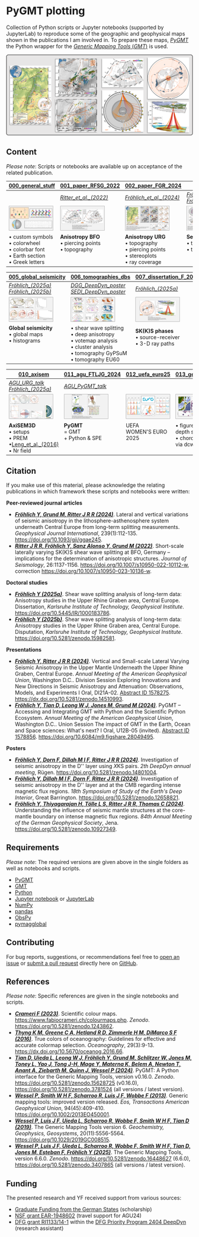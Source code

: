 # PyGMT plotting

Collection of Python scripts or Jupyter notebooks (supported by JupyterLab) to reproduce some of the geographic and
geophysical maps shown in the publications I am involved in. To prepare these maps, [_PyGMT_](https://www.pygmt.org)
the Python wrapper for the [_Generic Mapping Tools_ (_GMT_)](https://www.generic-mapping-tools.org) is used.

<img src="https://github.com/yvonnefroehlich/gmt-pygmt-plotting/raw/main/_images/github_maps_readme_main.png">


## Content

_Please note_: Scripts or notebooks are available up on acceptance of the related publication.

| **[000_general_stuff](https://github.com/yvonnefroehlich/gmt-pygmt-plotting/tree/main/000_general_stuff#000_general_stuff)** |  **[001_paper_RFSG_2022](https://github.com/yvonnefroehlich/gmt-pygmt-plotting/tree/main/001_paper_RFSG_2022#001_paper_RFSG_2022)** | **[002_paper_FGR_2024](https://github.com/yvonnefroehlich/gmt-pygmt-plotting/tree/main/002_paper_FGR_2024#002_paper_FGR_2024)** | **[003_taup](https://github.com/yvonnefroehlich/gmt-pygmt-plotting/tree/main/003_taup#003_taup)** | **[004_eqs_erupts](https://github.com/yvonnefroehlich/gmt-pygmt-plotting/tree/main/004_earthquakes_eruptions#004_earthquakes_eruptions)** |
| --- | --- | --- | --- | --- |
|  | [*Ritter_et_al._(2022)*](https://doi.org/10.1007/s10950-022-10112-w) | [*Fröhlich_et_al._(2024)*](https://doi.org/10.1093/gji/ggae245) | [*Fröhlich_et_al._(2024)*](https://doi.org/10.1093/gji/ggae245) <br> [*Fröhlich_(2025a)*](https://doi.org/10.5445/IR/1000183786) |  |
| <img src="https://github.com/yvonnefroehlich/gmt-pygmt-plotting/raw/main/_images/github_maps_readme_000stuff.png" width="120"> | <img src="https://github.com/yvonnefroehlich/gmt-pygmt-plotting/raw/main/_images/github_maps_readme_001bfo.png" width="120"> | <img src="https://github.com/yvonnefroehlich/gmt-pygmt-plotting/raw/main/_images/github_maps_readme_002urg.png" width="120"> | <img src="https://github.com/yvonnefroehlich/gmt-pygmt-plotting/raw/main/_images/github_maps_readme_003taup.png" width="120"> | <img src="https://github.com/yvonnefroehlich/gmt-pygmt-plotting/raw/main/_images/github_maps_readme_004events.png" width="120"> |
| • custom symbols <br> • colorwheel <br> • colorbar font <br> • Earth section <br> • Greek letters | **Anisotropy BFO**  <br> • piercing points  <br> • topography <br> <br> <br> | **Anisotropy URG** <br> • topography <br> • piercing points <br> • stereoplots <br> • ray coverage | **Seismic phases** <br> • travel paths <br> • travel time curves <br> <br> <br> | **Events**  <br> • Earthquakes <br> • Eruptions <br> <br> <br> |

| **[005_global_seismicity](https://github.com/yvonnefroehlich/gmt-pygmt-plotting/tree/main/005_global_seismicity#005_global_seismicity)** | **[006_tomographies_dbs](https://github.com/yvonnefroehlich/gmt-pygmt-plotting/tree/main/006_tomographies_databases#006_tomographies_databases)** | **[007_dissertation_F_2025](https://github.com/yvonnefroehlich/gmt-pygmt-plotting/tree/main/007_dissertation_F_2025#007_dissertation_F_2025)** | **[008_urg_vs_norsa](https://github.com/yvonnefroehlich/gmt-pygmt-plotting/tree/main/008_urg_vs_norsa#008_urg_vs_norsa)** | **[009_deepdyn](https://github.com/yvonnefroehlich/gmt-pygmt-plotting/tree/main/009_deepdyn#009_deepdyn)** |
| --- | --- | --- | --- | --- |
| [*Fröhlich_(2025a)*](https://doi.org/10.5445/IR/1000183786) <br> [*Fröhlich_(2025b)*](https://doi.org/10.5281/zenodo.15982581) | [*DGG_DeepDyn_poster*](https://doi.org/10.5281/zenodo.10927349) <br> [*SEDI_DeepDyn_poster*](https://doi.org/10.5281/zenodo.12658821) | [*Fröhlich_(2025a)*](https://doi.org/10.5445/IR/1000183786) | [*Fröhlich_et_al._(2024)*](https://doi.org/10.1093/gji/ggae245) <br> [*Grund_Ritter_(2020)*](https://doi.org/10.1093/gji/ggaa388) | [*DGG_DeepDyn_poster*](https://doi.org/10.5281/zenodo.10927349) <br> [*SEDI_DeepDyn_poster*](https://doi.org/10.5281/zenodo.12658821) |
| <img src="https://github.com/yvonnefroehlich/gmt-pygmt-plotting/raw/main/_images/github_maps_readme_005seismicity.png" width="120"> | <img src="https://github.com/yvonnefroehlich/gmt-pygmt-plotting/raw/main/_images/github_maps_readme_006tomos.png" width="120"> | <img src="https://github.com/yvonnefroehlich/gmt-pygmt-plotting/raw/main/_images/github_maps_readme_007dissertation.png" width="120"> | <img src="https://github.com/yvonnefroehlich/gmt-pygmt-plotting/raw/main/_images/github_maps_readme_008norsa.png" width="120"> | <img src="https://github.com/yvonnefroehlich/gmt-pygmt-plotting/raw/main/_images/github_maps_readme_009deepdyn.png" width="120"> |
| **Global seismicity** <br> • global maps <br> • histograms <br> <br> <br> <br> | • shear wave splitting <br> • deep anisotropy <br> • votemap analysis <br> • cluster analysis <br> • tomography GyPSuM <br> • tomography EU60 | **SK(K)S phases** <br> • source-receiver  <br> • 3-D ray paths <br> <br> <br> | **Shear wave splitting** <br> • in the URG area <br> • at NORSA <br> <br> <br> <br> | **DeepDyn project** <br> • source-receiver <br> • gufm1 <br> • ScanArray <br> <br> <br> |

| **[010_axisem](https://github.com/yvonnefroehlich/gmt-pygmt-plotting/tree/main/010_axisem#010_axisem)** | **[011_agu_FTLJG_2024](https://github.com/yvonnefroehlich/gmt-pygmt-plotting/tree/main/011_agu_FTLJG_2024#011_agu_FTLJG_2024)** | **[012_uefa_euro25](https://github.com/yvonnefroehlich/gmt-pygmt-plotting/tree/main/012_uefa_euro25#012_uefa_euro25)** | **[013_general_maps](https://github.com/yvonnefroehlich/gmt-pygmt-plotting/tree/main/013_general_maps#013_general_maps)** | **[014_general_stats](https://github.com/yvonnefroehlich/gmt-pygmt-plotting/tree/main/014_general_stats#014_general_stats)** |
| --- | --- | --- | --- | --- |
| [*AGU_URG_talk*](https://dx.doi.org/10.5281/zenodo.14510993) <br> [*Fröhlich_(2025a)*](https://doi.org/10.5445/IR/1000183786) | [*AGU_PyGMT_talk*](https://doi.org/10.6084/m9.figshare.28049495) |  |  |  |
| <img src="https://github.com/yvonnefroehlich/gmt-pygmt-plotting/raw/main/_images/github_maps_readme_010axisem.png" width="120"> | <img src="https://github.com/yvonnefroehlich/gmt-pygmt-plotting/raw/main/_images/github_maps_readme_011pygmt.png" width="120"> | <img src="https://github.com/yvonnefroehlich/gmt-pygmt-plotting/raw/main/_images/github_maps_readme_012euro25.png" width="120"> | <img src="https://github.com/yvonnefroehlich/gmt-pygmt-plotting/raw/main/_images/github_maps_readme_013maps.png" width="120"> | <img src="https://github.com/yvonnefroehlich/gmt-pygmt-plotting/raw/main/_images/github_maps_readme_014stats.png" width="120"> |
| **AxiSEM3D** <br> • setups <br> • PREM <br> •[Leng_et_al._(2016)](https://doi.org/10.1093/gji/ggw363) <br> • Nr field | **PyGMT** <br> = GMT <br> + Python & SPE <br> <br> <br> | UEFA <br> WOMEN'S EURO 2025 <br> <br> <br> | • figure height for depth sections <br> • choropleth map <br> via dcw <br> <br> | • Collatz problem <br> • Anscombe's quartet <br> <br> <br> |


## Citation

If you make use of this material, please acknowledge the relating publications in which framework these scripts and notebooks were written:

**Peer-reviewed journal articles**
- [**_Fröhlich Y, Grund M, Ritter J R R (2024)_**](https://doi.org/10.1093/gji/ggae245).
  Lateral and vertical variations of seismic anisotropy in the lithosphere-asthenosphere system underneath Central Europe from long-term splitting measurements.
  *Geophysical Journal International*, 239(1):112-135.
  https://doi.org/10.1093/gji/ggae245.
- [**_Ritter J R R, Fröhlich Y, Sanz Alonso Y, Grund M (2022)_**](https://doi.org/10.1007/s10950-022-10112-w).
  Short-scale laterally varying SK(K)S shear wave splitting at BFO, Germany – implications for the determination of anisotropic structures.
  *Journal of Seismology*, 26:1137-1156.
  https://doi.org/10.1007/s10950-022-10112-w, correction https://doi.org/10.1007/s10950-023-10136-w.

**Doctoral studies**
- [**_Fröhlich Y (2025a)_**](https://doi.org/10.5445/IR/1000183786).
  Shear wave splitting analysis of long-term data: Anisotropy studies in the Upper Rhine Graben area, Central Europe.
  Dissertation, *Karlsruhe Institute of Technology, Geophysical Institute*.
  https://doi.org/10.5445/IR/1000183786.
- [**_Fröhlich Y (2025b)_**](https://doi.org/10.5281/zenodo.15982581).
  Shear wave splitting analysis of long-term data: Anisotropy studies in the Upper Rhine Graben area, Central Europe.
  Disputation, *Karlsruhe Institute of Technology, Geophysical Institute*.
  https://doi.org/10.5281/zenodo.15982581.

**Presentations**
- [**_Fröhlich Y, Ritter J R R (2024)_**](https://dx.doi.org/10.5281/zenodo.14510993).
  Vertical and Small-scale Lateral Varying Seismic Anisotropy in the Upper Mantle Underneath the Upper Rhine Graben, Central Europe.
  *Annual Meeting of the American Geophysical Union*, Washington D.C..
  Division Session Exploring Innovations and New Directions in Seismic Anisotropy and Attenuation: Observations, Models, and Experiments I Oral, DI21A-02.
  [Abstract ID 1578275](https://agu.confex.com/agu/agu24/meetingapp.cgi/Paper/1578275).
  https://dx.doi.org/10.5281/zenodo.14510993.
- [**_Fröhlich Y, Tian D, Leong W J, Jones M, Grund M (2024)_**](https://doi.org/10.6084/m9.figshare.28049495).
  PyGMT – Accessing and Integrating GMT with Python and the Scientific Python Ecosystem.
  *Annual Meeting of the American Geophysical Union*, Washington D.C..
  Union Session The impact of GMT in the Earth, Ocean and Space sciences: What's next? I Oral, U12B-05 (invited).
  [Abstract ID 1578856](https://agu.confex.com/agu/agu24/meetingapp.cgi/Paper/1578856).
  https://doi.org/10.6084/m9.figshare.28049495.

**Posters**
- [**_Fröhlich Y, Dorn F, Dillah M I F, Ritter J R R (2024)_**](https://doi.org/10.5281/zenodo.14801004).
  Investigation of seismic anisotropy in the D'' layer using *X*KS pairs.
  *2th DeepDyn annual meeting*, Rügen.
  https://doi.org/10.5281/zenodo.14801004.
- [**_Fröhlich Y, Dillah M I F, Dorn F, Ritter J R R (2024)_**](https://doi.org/10.5281/zenodo.12658821).
  Investigation of seismic anisotropy in the D'' layer and at the CMB regarding intense magnetic flux regions.
  *18th Symposium of Study of the Earth's Deep Interior*, Great Barrington.
  https://doi.org/10.5281/zenodo.12658821.
- [**_Fröhlich Y, Thiyagarajan H, Tölle L S, Ritter J R R, Thomas C (2024)_**](https://doi.org/10.5281/zenodo.10927349).
  Understanding the influence of seismic mantle structures at the core-mantle boundary on intense magnetic flux regions.
  *84th Annual Meeting of the German Geophysical Society*, Jena.
  https://doi.org/10.5281/zenodo.10927349.


## Requirements

_Please note_: The required versions are given above in the single folders as well as notebooks and scripts.

- [PyGMT](https://www.pygmt.org)
- [GMT](https://www.generic-mapping-tools.org)
- [Python](https://www.python.org)
- [Jupyter notebook](https://jupyter.org) or [JupyterLab](https://jupyter.org)
- [NumPy](https://numpy.org)
- [pandas](https://pandas.pydata.org)
- [ObsPy](https://docs.obspy.org)
- [pymagglobal](https://sec23.git-pages.gfz-potsdam.de/korte/pymagglobal)


## Contributing

For bug reports, suggestions, or recommendations feel free to [open an issue](https://github.com/yvonnefroehlich/gmt-pygmt-plotting/issues)
or [submit a pull request](https://github.com/yvonnefroehlich/gmt-pygmt-plotting/pulls) directly here on
[GitHub](https://github.com/yvonnefroehlich/gmt-pygmt-plotting).


## References

_Please note_: Specific references are given in the single notebooks and scripts.

- [**_Crameri F (2023)_**](https://doi.org/10.5281/zenodo.1243862).
  Scientific colour maps.
  https://www.fabiocrameri.ch/colourmaps.php.
  *Zenodo*. https://doi.org/10.5281/zenodo.1243862.
- [**_Thyng K M, Greene C A, Hetland R D, Zimmerle H M, DiMarco S F (2016)_**](https://dx.doi.org/10.5670/oceanog.2016.66).
  True colors of oceanography: Guidelines for effective and accurate colormap selection.
  *Oceanography*, 29(3):9-13.
  https://dx.doi.org/10.5670/oceanog.2016.66.
- [**_Tian D, Uieda L, Leong W J, Fröhlich Y, Grund M, Schlitzer W, Jones M, Toney L, Yao J, Tong J-H, Mage Y, Materna K, Belem A, Newton T, Anant A, Ziebarth M, Quinn J, Wessel P (2024)_**](https://doi.org/10.5281/zenodo.15071586).
  PyGMT: A Python interface for the Generic Mapping Tools, version v0.16.0.
  *Zenodo*. https://doi.org/10.5281/zenodo.15628725 (v0.16.0), https://doi.org/10.5281/zenodo.3781524 (all versions / latest version).
- [**_Wessel P, Smith W H F, Scharroo R, Luis J F, Wobbe F (2013)_**](https://doi.org/10.1002/2013EO450001).
  Generic mapping tools: improved version released.
  *Eos, Transactions American Geophysical Union*, 94(45):409-410.
  https://doi.org/10.1002/2013EO450001.
- [**_Wessel P, Luis J F, Uieda L, Scharroo R, Wobbe F, Smith W H F, Tian D (2019)_**](https://doi.org/10.1029/2019GC008515).
  The Generic Mapping Tools version 6.
  *Geochemistry, Geophysics, Geosystems*, 20(11):5556-5564.
  https://doi.org/10.1029/2019GC008515.
- [**_Wessel P, Luis J F, Uieda L, Scharroo R, Wobbe F, Smith W H F, Tian D, Jones M, Esteban F, Fröhlich Y (2025)_**](https://doi.org/10.5281/zenodo.16448627).
  The Generic Mapping Tools, version 6.6.0.
  *Zenodo*. https://doi.org/10.5281/zenodo.16448627 (6.6.0), https://doi.org/10.5281/zenodo.3407865 (all versions / latest version).


## Funding

The presented research and YF received support from various sources:

- [Graduate Funding from the German States](https://www.khys.kit.edu/english/graduate_funding.php) (scholarship)
- [NSF grant EAR-1948602](https://www.nsf.gov/awardsearch/showAward?AWD_ID=1948602) (travel support for AGU24)
- [DFG grant RI1133/14-1](https://gepris.dfg.de/gepris/projekt/521545943?language=en) within the
  [DFG Priority Program 2404 DeepDyn](https://www.geo.lmu.de/deepdyn/en/) (research assistant)
